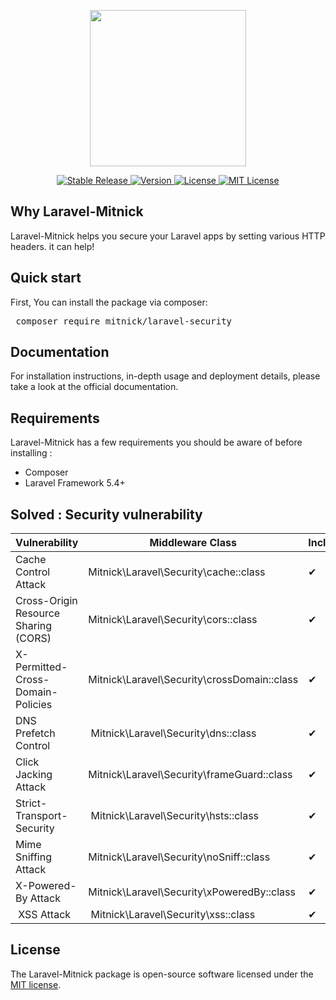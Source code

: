 <p align="center">
<img width="250" height="250" src="https://drive.google.com/uc?id=1MnlGAUOjXefa07GZU3yenF03G3re8Idu">
</p>

<p align="center">
	<a href="">
		<img src="https://img.shields.io/badge/build-passing-green.svg" title="Stable Release">
	</a>
	<a href="">
		<img src="https://img.shields.io/badge/version-1.0.0-yellow.svg" title="Version">
	</a>
	<a href="">
		<img src="https://img.shields.io/packagist/l/yal/laraveldash.svg" title="License">
	</a>
	<a href="">
    	<img src="https://img.shields.io/badge/license-MIT-blue.svg" title="MIT License">
    </a>
</p>

## Why Laravel-Mitnick

Laravel-Mitnick helps you secure your Laravel apps by setting various HTTP headers. it can help!

## Quick start

First, You can install the package via composer: 
 <pre> composer require mitnick/laravel-security </pre> 

## Documentation

For installation instructions, in-depth usage and deployment details, please take a look at the official documentation.

## Requirements

Laravel-Mitnick  has a few requirements you should be aware of before installing :

* Composer
* Laravel Framework 5.4+

## Solved : Security vulnerability

| Vulnerability | Middleware Class  |   Included
| ------- | --- | --- |
| Cache Control Attack | Mitnick\Laravel\Security\cache::class |  ✔
| Cross-Origin Resource Sharing (CORS) |  Mitnick\Laravel\Security\cors::class |✔
| X-Permitted-Cross-Domain-Policies | Mitnick\Laravel\Security\crossDomain::class | ✔
| DNS Prefetch Control | Mitnick\Laravel\Security\dns::class |✔
| Click Jacking Attack | Mitnick\Laravel\Security\frameGuard::class |✔
| Strict-Transport-Security | Mitnick\Laravel\Security\hsts::class |✔
| Mime Sniffing Attack | Mitnick\Laravel\Security\noSniff::class |✔
| X-Powered-By Attack  | Mitnick\Laravel\Security\xPoweredBy::class | ✔
| XSS Attack | Mitnick\Laravel\Security\xss::class |✔
  
## License

The Laravel-Mitnick package is open-source software licensed under the [MIT license](https://opensource.org/licenses/MIT).

